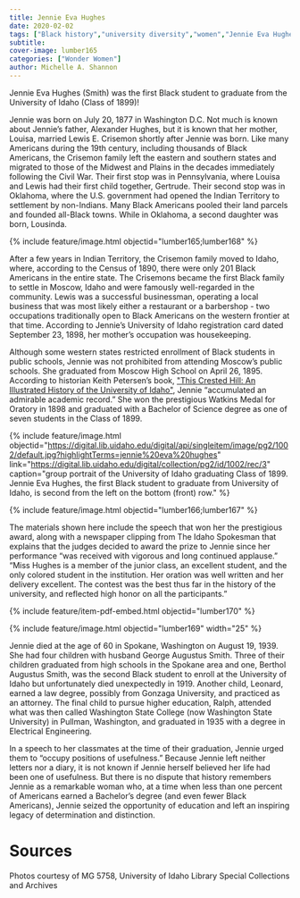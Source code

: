 ```yaml
---
title: Jennie Eva Hughes
date: 2020-02-02
tags: ["Black history","university diversity","women","Jennie Eva Hughes Smith"]
subtitle: 
cover-image: lumber165
categories: ["Wonder Women"]
author: Michelle A. Shannon
---
```


Jennie Eva Hughes (Smith) was the first Black student to graduate from the University of Idaho (Class of 1899)!

Jennie was born on July 20, 1877 in Washington D.C. Not much  is known about Jennie’s father, Alexander Hughes, but it is known that her mother, Louisa, married Lewis E. Crisemon shortly after Jennie was born. Like many Americans during the 19th century, including thousands of Black Americans, the Crisemon family left the eastern and southern states and migrated to those of the Midwest and Plains in the decades immediately following the Civil War. Their first stop was in Pennsylvania, where Louisa and Lewis had their first child together, Gertrude. Their second stop was in Oklahoma, where the U.S. government had opened the Indian Territory to settlement by non-Indians. Many Black Americans pooled their land parcels and founded all-Black towns. While in Oklahoma, a second daughter was born, Lousinda. 

{% include feature/image.html objectid="lumber165;lumber168" %}

After a few years in Indian Territory, the Crisemon family moved to Idaho, where, according to the Census of 1890, there were only 201 Black Americans in the entire state. The Crisemons became the first Black family to settle in Moscow, Idaho and were famously well-regarded in the community. Lewis was a successful businessman, operating a local business that was most likely either a restaurant or a barbershop - two occupations traditionally open to Black Americans on the western frontier at that time. According to Jennie’s University of Idaho registration card dated September 23, 1898, her mother’s occupation was housekeeping.

Although some western states restricted enrollment of Black students in public schools, Jennie was not prohibited from attending Moscow’s public schools. She graduated from Moscow High School on April 26, 1895. According to historian Keith Petersen’s book, ["This Crested Hill: An Illustrated History of the University of Idaho"](https://alliance-primo.hosted.exlibrisgroup.com/primo-explore/fulldisplay?docid=CP71161949450001451&context=L&vid=UID&lang=en_US&search_scope=everything&adaptor=Local%20Search%20Engine&tab=default_tab&query=any,contains,this%20crested%20hill&sortby=rank), Jennie “accumulated an admirable academic record.” She won the prestigious Watkins Medal for Oratory in 1898 and graduated with a Bachelor of Science degree as one of seven students in the Class of 1899.

{% include feature/image.html objectid="https://digital.lib.uidaho.edu/digital/api/singleitem/image/pg2/1002/default.jpg?highlightTerms=jennie%20eva%20hughes" link="https://digital.lib.uidaho.edu/digital/collection/pg2/id/1002/rec/3" caption="group portrait of the University of Idaho graduating Class of 1899. Jennie Eva Hughes, the first Black student to graduate from University of Idaho, is second from the left on the bottom (front) row." %}

{% include feature/image.html objectid="lumber166;lumber167" %}

The materials shown here include the speech that won her the prestigious award, along with a newspaper clipping from The Idaho Spokesman that explains that the judges decided to award the prize to Jennie since her performance “was received with vigorous and long continued applause.” “Miss Hughes is a member of the junior class, an excellent student, and the only colored student in the institution. Her oration was well written and her delivery excellent. The contest was the best thus far in the history of the university, and reflected high honor on all the participants.”

{% include feature/item-pdf-embed.html objectid="lumber170" %}

{% include feature/image.html objectid="lumber169" width="25" %}

Jennie died at the age of 60 in Spokane, Washington on August 19, 1939. She had four children with husband George Augustus Smith. Three of their children graduated from high schools in the Spokane area and one, Berthol Augustus Smith, was the second Black student to enroll at the University of Idaho but unfortunately died unexpectedly in 1919. Another child, Leonard, earned a law degree, possibly from Gonzaga University, and practiced as an attorney. The final child to pursue higher education, Ralph, attended what was then called Washington State College (now Washington State University) in Pullman, Washington, and graduated in 1935 with a degree in Electrical Engineering.

In a speech to her classmates at the time of their graduation, Jennie urged them to “occupy positions of usefulness.” Because Jennie left neither letters nor a diary, it is not known if Jennie herself believed her life had been one of usefulness. But there is no dispute that history remembers Jennie as a remarkable woman who, at a time when less than one percent of Americans earned a Bachelor’s degree (and even fewer Black Americans), Jennie seized the opportunity of education and left an inspiring legacy of determination and distinction.

# Sources

Photos courtesy of MG 5758, University of Idaho Library Special Collections and Archives
